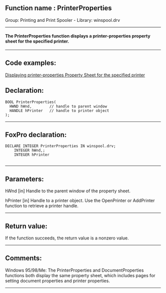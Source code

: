 
## Function name : PrinterProperties
Group: Printing and Print Spooler - Library: winspool.drv    
***  


#### The PrinterProperties function displays a printer-properties property sheet for the specified printer. 
***  


## Code examples:
[Displaying printer-properties Property Sheet for the specified printer](../../samples/sample_372.md)  

## Declaration:
```foxpro  
BOOL PrinterProperties(
  HWND hWnd,        // handle to parent window
  HANDLE hPrinter   // handle to printer object
);  
```  
***  


## FoxPro declaration:
```foxpro  
DECLARE INTEGER PrinterProperties IN winspool.drv;
	INTEGER hWnd,;
	INTEGER hPrinter
  
```  
***  


## Parameters:
hWnd 
[in] Handle to the parent window of the property sheet. 

hPrinter 
[in] Handle to a printer object. Use the OpenPrinter or AddPrinter function to retrieve a printer handle. 
  
***  


## Return value:
If the function succeeds, the return value is a nonzero value.  
***  


## Comments:
Windows 95/98/Me: The PrinterProperties and DocumentProperties functions both display the same property sheet, which includes pages for setting document properties and printer properties.  
  
***  

